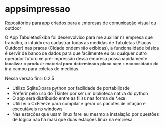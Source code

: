# appsimpressao
Repositórios para app criados para a empresas de comunicação visual ou outdoor

O App TabuletasExiba foi desenvolvido para me auxiliar na empresa que trabalho, o intuido era cadastrar 
todas as medidas de Tabuletas (Placas Outdoor) nas praças (Cidade ondem são exibidas), a funcionalidade
básica é servir de banco de dados para que facilmente eu ou qualquer outro operador futuro ne pré-impressão
dessa empresa possa rapidamente localizar e produzir material para determinada placa sem a necessidade de ir
a campo para coletas de medidas

Nessa versão final 0.2.5

- Utilizo Sqlite3 para python por facilidade de portabilidade
- Preferir pelo uso do Tkinter por ser um biblioteca nativa do python
- O app será distribuído entre as filias nas forma de *.exe
- Utilizei o CxFreeze para compilar e gerar os pacotes de intação e executáveis no windows
- Nas estações que usam linux farei eu mesmo a instalação por questões de lógica não há masi que duas estações linux na empresa


